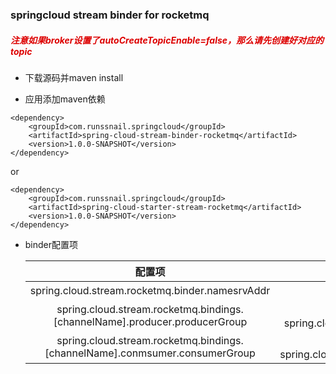 ### springcloud stream binder for rocketmq

##### <font color="#dd0000">**注意如果broker设置了autoCreateTopicEnable=false，那么请先创建好对应的topic**</font>

* 下载源码并maven install


* 应用添加maven依赖

```
<dependency>
    <groupId>com.runssnail.springcloud</groupId>
    <artifactId>spring-cloud-stream-binder-rocketmq</artifactId>
    <version>1.0.0-SNAPSHOT</version>
</dependency>
```

or

```
<dependency>
    <groupId>com.runssnail.springcloud</groupId>
    <artifactId>spring-cloud-starter-stream-rocketmq</artifactId>
    <version>1.0.0-SNAPSHOT</version>
</dependency>

```

* binder配置项

    配置项 | 说明 |
    :---: | :---: |
    spring.cloud.stream.rocketmq.binder.namesrvAddr | namesrv地址，例如：localhost:9876 |
    spring.cloud.stream.rocketmq.bindings.[channelName].producer.producerGroup | 生产者组名，接入应用必须设置，例如：spring.cloud.stream.rocketmq.bindings.sleuth.producer.producerGroup=zipkin |
    spring.cloud.stream.rocketmq.bindings.[channelName].conmsumer.consumerGroup | 消费者组名，zipkin-server必须设置，例如：spring.cloud.stream.rocketmq.bindings.sleuth.consumer.consumerGroup=zipkin |
     
 